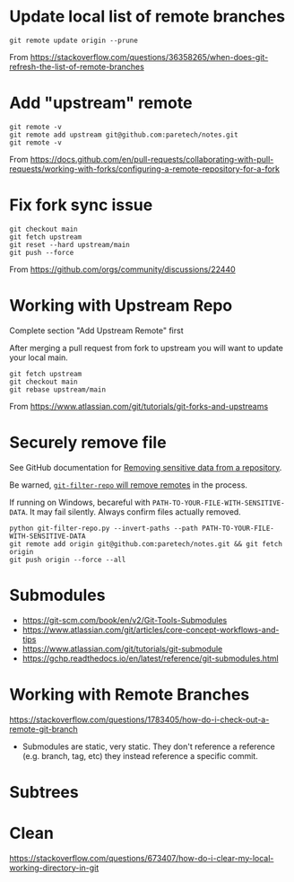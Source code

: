 # Update local list of remote branches
`git remote update origin --prune`

From <https://stackoverflow.com/questions/36358265/when-does-git-refresh-the-list-of-remote-branches> 


# Add "upstream" remote
```
git remote -v
git remote add upstream git@github.com:paretech/notes.git
git remote -v
```

From <https://docs.github.com/en/pull-requests/collaborating-with-pull-requests/working-with-forks/configuring-a-remote-repository-for-a-fork>


# Fix fork sync issue
```
git checkout main
git fetch upstream
git reset --hard upstream/main
git push --force
```

From <https://github.com/orgs/community/discussions/22440> 


# Working with Upstream Repo
Complete section "Add Upstream Remote" first

After merging a pull request from fork to upstream you will want to update your local main.

```
git fetch upstream
git checkout main 
git rebase upstream/main
```

From <https://www.atlassian.com/git/tutorials/git-forks-and-upstreams> 


# Securely remove file
See GitHub documentation for [Removing sensitive data from a repository](https://docs.github.com/en/authentication/keeping-your-account-and-data-secure/removing-sensitive-data-from-a-repository).

Be warned, [`git-filter-repo` will remove remotes](https://github.com/newren/git-filter-repo/issues/46) in the process.

If running on Windows, becareful with `PATH-TO-YOUR-FILE-WITH-SENSITIVE-DATA`. It may fail silently. Always confirm files actually removed.

```
python git-filter-repo.py --invert-paths --path PATH-TO-YOUR-FILE-WITH-SENSITIVE-DATA
git remote add origin git@github.com:paretech/notes.git && git fetch origin
git push origin --force --all
```


# Submodules

- https://git-scm.com/book/en/v2/Git-Tools-Submodules
- https://www.atlassian.com/git/articles/core-concept-workflows-and-tips
- https://www.atlassian.com/git/tutorials/git-submodule
- https://gchp.readthedocs.io/en/latest/reference/git-submodules.html

# Working with Remote Branches

https://stackoverflow.com/questions/1783405/how-do-i-check-out-a-remote-git-branch
- Submodules are static, very static. They don't reference a reference (e.g. branch, tag, etc) they instead reference a specific commit. 

# Subtrees

# Clean 
https://stackoverflow.com/questions/673407/how-do-i-clear-my-local-working-directory-in-git
